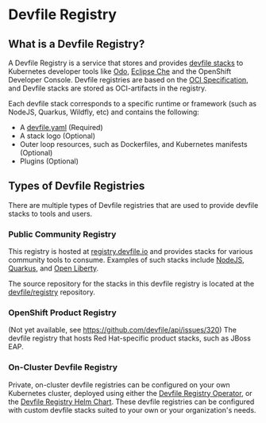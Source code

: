 # Devfile Registry

## What is a Devfile Registry?

A Devfile Registry is a service that stores and provides [devfile stacks](https://docs.devfile.io/devfile/2.0.0/user-guide/index.html) to Kubernetes developer tools like [Odo](https://odo.dev/), [Eclipse Che](https://www.eclipse.org/che/) and the OpenShift Developer Console. Devfile registries are based on the [OCI Specification](https://opencontainers.org/), and Devfile stacks are stored as OCI-artifacts in the registry. 

Each devfile stack corresponds to a specific runtime or framework (such as NodeJS, Quarkus, Wildfly, etc) and contains the following:
- A [devfile.yaml](https://docs.devfile.io/devfile/2.0.0/user-guide/index.html) (Required)
- A stack logo (Optional)
- Outer loop resources, such as Dockerfiles, and Kubernetes manifests (Optional)
- Plugins (Optional)

## Types of Devfile Registries

There are multiple types of Devfile registries that are used to provide devfile stacks to tools and users.

### Public Community Registry

This registry is hosted at [registry.devfile.io](https://registry.devfile.io) and provides stacks for various community tools to consume. Examples of such stacks include [NodeJS](https://registry.devfile.io/devfiles/nodejs), [Quarkus](https://registry.devfile.io/devfiles/java-quarkus), and [Open Liberty](https://registry.devfile.io/devfiles/java-openliberty).

The source repository for the stacks in this devfile registry is located at the [devfile/registry](https://github.com/devfile/registry) repository. 

### OpenShift Product Registry

(Not yet available, see https://github.com/devfile/api/issues/320) The devfile registry that hosts Red Hat-specific product stacks, such as JBoss EAP.

### On-Cluster Devfile Registry

Private, on-cluster devfile registries can be configured on your own Kubernetes cluster, deployed using either the [Devfile Registry Operator](https://github.com/devfile/registry-operator), or the [Devfile Registry Helm Chart](https://github.com/devfile/registry-support/tree/master/deploy/chart/devfile-registry). These devfile registries can be configured with custom devfile stacks suited to your own or your organization's needs.
